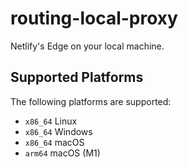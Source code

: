 # routing-local-proxy

Netlify's Edge on your local machine.

## Supported Platforms

The following platforms are supported:

  * `x86_64` Linux
  * `x86_64` Windows
  * `x86_64` macOS
  * `arm64` macOS (M1)
